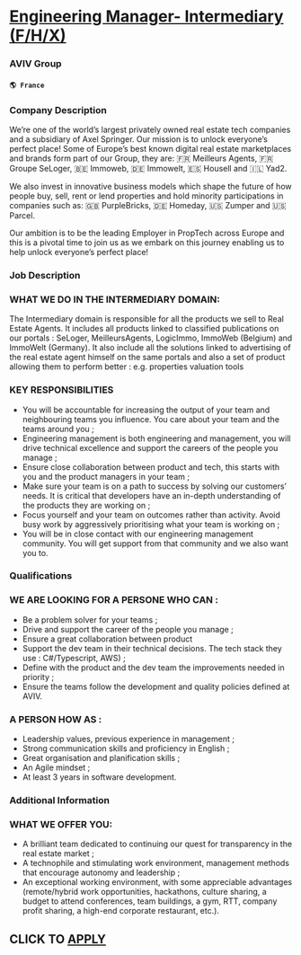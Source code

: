 # [Engineering Manager- Intermediary (F/H/X)](https://www.remotewlb.com/apply/engineering-manager-intermediary-f-h-x-63621)  
### AVIV Group  
#### `🌎 France`  

### Company Description

We’re one of the world’s largest privately owned real estate tech companies and a subsidiary of Axel Springer. Our mission is to unlock everyone’s perfect place! Some of Europe’s best known digital real estate marketplaces and brands form part of our Group, they are: 🇫🇷 Meilleurs Agents, 🇫🇷 Groupe SeLoger, 🇧🇪 Immoweb, 🇩🇪 Immowelt, 🇪🇸 Housell and 🇮🇱 Yad2.

We also invest in innovative business models which shape the future of how people buy, sell, rent or lend properties and hold minority participations in companies such as: 🇬🇧 PurpleBricks, 🇩🇪 Homeday, 🇺🇸 Zumper and 🇺🇸 Parcel.

Our ambition is to be the leading Employer in PropTech across Europe and this is a pivotal time to join us as we embark on this journey enabling us to help unlock everyone’s perfect place!

### Job Description

### WHAT WE DO IN THE INTERMEDIARY DOMAIN:

The Intermediary domain is responsible for all the products we sell to Real Estate Agents. It includes all products linked to classified publications on our portals : SeLoger, MeilleursAgents, LogicImmo, ImmoWeb (Belgium) and ImmoWelt (Germany). It also include all the solutions linked to advertising of the real estate agent himself on the same portals and also a set of product allowing them to perform better : e.g. properties valuation tools

### KEY RESPONSIBILITIES

  * You will be accountable for increasing the output of your team and neighbouring teams you influence. You care about your team and the teams around you ;
  * Engineering management is both engineering and management, you will drive technical excellence and support the careers of the people you manage ;
  * Ensure close collaboration between product and tech, this starts with you and the product managers in your team ;
  * Make sure your team is on a path to success by solving our customers’ needs. It is critical that developers have an in-depth understanding of the products they are working on ;
  * Focus yourself and your team on outcomes rather than activity. Avoid busy work by aggressively prioritising what your team is working on ;
  * You will be in close contact with our engineering management community. You will get support from that community and we also want you to.

### Qualifications

### WE ARE LOOKING FOR A PERSONE WHO CAN :

  * Be a problem solver for your teams ;
  * Drive and support the career of the people you manage ;
  * Ensure a great collaboration between product 
  * Support the dev team in their technical decisions. The tech stack they use : C#/Typescript, AWS) ;
  * Define with the product and the dev team the improvements needed in priority ;
  * Ensure the teams follow the development and quality policies defined at AVIV.

### A PERSON HOW AS :

  * Leadership values, previous experience in management ;
  * Strong communication skills and proficiency in English ;
  * Great organisation and planification skills ;
  * An Agile mindset ;
  * At least 3 years in software development.

### Additional Information

### WHAT WE OFFER YOU:

  * A brilliant team dedicated to continuing our quest for transparency in the real estate market ;
  * A technophile and stimulating work environment, management methods that encourage autonomy and leadership ;
  * An exceptional working environment, with some appreciable advantages (remote/hybrid work opportunities, hackathons, culture sharing, a budget to attend conferences, team buildings, a gym, RTT, company profit sharing, a high-end corporate restaurant, etc.).

  
## CLICK TO [APPLY](https://www.remotewlb.com/apply/engineering-manager-intermediary-f-h-x-63621)

